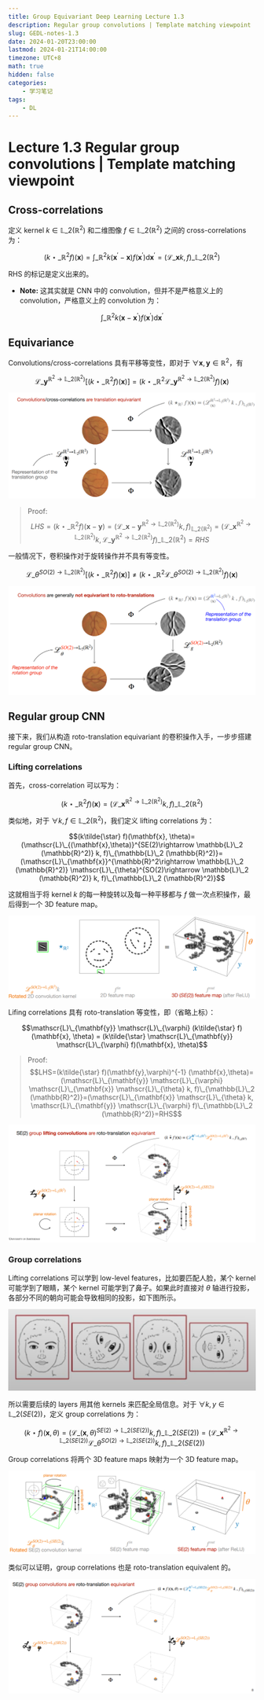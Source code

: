 ```yaml
---
title: Group Equivariant Deep Learning Lecture 1.3
description: Regular group convolutions | Template matching viewpoint
slug: GEDL-notes-1.3
date: 2024-01-20T23:00:00
lastmod: 2024-01-21T14:00:00
timezone: UTC+8
math: true
hidden: false
categories:
    - 学习笔记
tags:
    - DL
---
```


# Lecture 1.3 Regular group convolutions | Template matching viewpoint

## Cross-correlations

定义 kernel $k\in \mathbb{L}\_2(\mathbb{R}^2)$ 和二维图像 $f\in \mathbb{L}\_2(\mathbb{R}^2)$ 之间的 cross-correlations 为：

$$(k\star\_{\mathbb{R}^2} f)(\mathbf{x})=\int\_{\mathbb{R}^2} k(\mathbf{x}^{\prime}-\mathbf{x})f(\mathbf{x}^{\prime})\mathrm{ d} \mathbf{x}^{\prime}=(\mathscr{L}\_{\mathbf{x}} k, f)\_{\mathbb{L}\_2 (\mathbb{R}^2)}$$

RHS 的标记是定义出来的。

- **Note:** 这其实就是 CNN 中的 convolution，但并不是严格意义上的 convolution，严格意义上的 convolution 为：

$$\int\_{\mathbb{R}^2} k(\mathbf{x}-\mathbf{x}^{\prime})f(\mathbf{x}^{\prime})\mathrm{ d} \mathbf{x}^{\prime}$$

## Equivariance

Convolutions/cross-correlations 具有平移等变性，即对于 $\forall \mathbf{x}, \mathbf{y}\in \mathbb{R}^2$，有

$$\mathscr{L}\_{\mathbf{y}}^{\mathbb{R}^2\rightarrow \mathbb{L}\_2(\mathbb{R}^2)}[(k\star\_{\mathbb{R}^2}f)(\mathbf{x})]=(k\star\_{\mathbb{R}^2}\mathscr{L}\_{\mathbf{y}}^{\mathbb{R}^2\rightarrow \mathbb{L}\_2(\mathbb{R}^2)}f)(\mathbf{x})$$

![卷积操作具有平移等变性](trans-equi.png)

> Proof: 
> $$LHS=(k\star\_{\mathbb{R}^2} f)(\mathbf{x}-\mathbf{y})=(\mathscr{L}\_{\mathbf{x}-\mathbf{y}}^{\mathbb{R}^2\rightarrow \mathbb{L}\_2 (\mathbb{R}^2)} k, f)_{\mathbb{L}\_2 (\mathbb{R}^2)}=(\mathscr{L}\_{\mathbf{x}}^{\mathbb{R}^2\rightarrow \mathbb{L}\_2 (\mathbb{R}^2)} k, \mathscr{L}\_{\mathbf{y}}^{\mathbb{R}^2\rightarrow \mathbb{L}\_2 (\mathbb{R}^2)} f)\_{\mathbb{L}\_2 (\mathbb{R}^2)}=RHS$$

一般情况下，卷积操作对于旋转操作并不具有等变性。

$$\mathscr{L}\_{\theta}^{SO(2)\rightarrow \mathbb{L}\_2(\mathbb{R}^2)}[(k\star\_{\mathbb{R}^2}f)(\mathbf{x})]\neq (k\star\_{\mathbb{R}^2}\mathscr{L}\_{\theta}^{SO(2)\rightarrow \mathbb{L}\_2(\mathbb{R}^2)}f)(\mathbf{x})$$

![卷积操作不具有旋转等变性](roto-trans-equi.png)

## Regular group CNN

接下来，我们从构造 roto-translation equivariant 的卷积操作入手，一步步搭建 regular group CNN。

### Lifting correlations

首先，cross-correlation 可以写为：

$$(k\star\_{\mathbb{R}^2} f)(\mathbf{x})=(\mathscr{L}\_{\mathbf{x}}^{\mathbb{R}^2\rightarrow \mathbb{L}\_2 (\mathbb{R}^2)} k, f)\_{\mathbb{L}\_2 (\mathbb{R}^2)}$$

类似地，对于 $\forall k, f\in \mathbb{L}\_2 (\mathbb{R}^2)$，我们定义 lifting correlations 为：

$$(k\tilde{\star} f)(\mathbf{x}, \theta)=(\mathscr{L}\_{(\mathbf{x},\theta)}^{SE(2)\rightarrow \mathbb{L}\_2 (\mathbb{R}^2)} k, f)\_{\mathbb{L}\_2 (\mathbb{R}^2)}=(\mathscr{L}\_{\mathbf{x}}^{\mathbb{R}^2\rightarrow \mathbb{L}\_2 (\mathbb{R}^2)} \mathscr{L}\_{\theta}^{SO(2)\rightarrow \mathbb{L}\_2 (\mathbb{R}^2)} k, f)\_{\mathbb{L}\_2 (\mathbb{R}^2)}$$

这就相当于将 kernel $k$ 的每一种旋转以及每一种平移都与 $f$ 做一次点积操作，最后得到一个 3D feature map。

![Lifting correlations](lifting_correlation.png)

Lifing correlations 具有 roto-translation 等变性，即（省略上标）：

$$\mathscr{L}\_{\mathbf{y}} \mathscr{L}\_{\varphi} (k\tilde{\star} f)(\mathbf{x}, \theta) = (k\tilde{\star} \mathscr{L}\_{\mathbf{y}} \mathscr{L}\_{\varphi} f)(\mathbf{x}, \theta)$$

> Proof: 
> $$LHS=(k\tilde{\star} f)(\mathbf{y},\varphi)^{-1} (\mathbf{x},\theta)=(\mathscr{L}\_{\mathbf{y}} \mathscr{L}\_{\varphi} \mathscr{L}\_{\mathbf{x}} \mathscr{L}\_{\theta} k, f)\_{\mathbb{L}\_2 (\mathbb{R}^2)}=(\mathscr{L}\_{\mathbf{x}} \mathscr{L}\_{\theta} k, \mathscr{L}\_{\mathbf{y}} \mathscr{L}\_{\varphi} f)\_{\mathbb{L}\_2 (\mathbb{R}^2)}=RHS$$

![lifting correlations are roto-translation equivariant](lift-cor-roto-equi.png)

### Group correlations

Lifting correlations 可以学到 low-level features，比如要匹配人脸，某个 kernel 可能学到了眼睛，某个 kernel 可能学到了鼻子。如果此时直接对 $\theta$ 轴进行投影，各部分不同的朝向可能会导致相同的投影，如下图所示。

![直接投影可能会导致很多奇怪的图被投影到同样的 feature map](faces.png)

所以需要后续的 layers 用其他 kernels 来匹配全局信息。对于 $\forall k, y \in \mathbb{L}\_2 (SE(2))$，定义 group correlations 为：

$$(k\star f)(\mathbf{x}, \theta)=(\mathscr{L}\_{(\mathbf{x},\theta)}^{SE(2)\rightarrow \mathbb{L}\_2 (SE(2))} k, f)\_{\mathbb{L}\_2 (SE(2))}=(\mathscr{L}\_{\mathbf{x}}^{\mathbb{R}^2\rightarrow \mathbb{L}\_2 (SE(2))} \mathscr{L}\_{\theta}^{SO(2)\rightarrow \mathbb{L}\_2 (SE(2))} k, f)\_{\mathbb{L}\_2 (SE(2))}$$

Group correlations 将两个 3D feature maps 映射为一个 3D feature map。

![Group correlations](group_correlation.png)

类似可以证明，group correlations 也是 roto-translation equivalent 的。

![group correlations are roto-translation equivariant](group-cor-roto-equi.png)